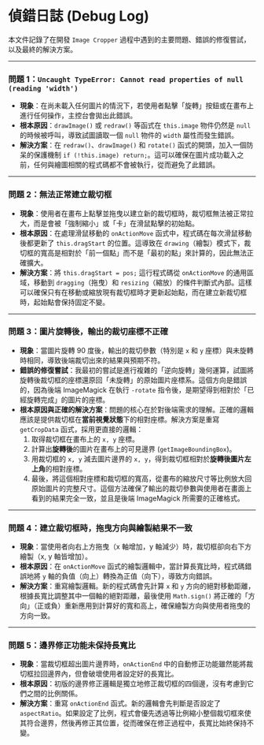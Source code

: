 # 偵錯日誌 (Debug Log)

本文件記錄了在開發 `Image Cropper` 過程中遇到的主要問題、錯誤的修復嘗試，以及最終的解決方案。

---

### 問題 1：`Uncaught TypeError: Cannot read properties of null (reading 'width')`

- **現象**：在尚未載入任何圖片的情況下，若使用者點擊「旋轉」按鈕或在畫布上進行任何操作，主控台會拋出此錯誤。
- **根本原因**：`drawImage()` 或 `redraw()` 等函式在 `this.image` 物件仍然是 `null` 的時候被呼叫，導致試圖讀取一個 `null` 物件的 `width` 屬性而發生錯誤。
- **解決方案**：在 `redraw()`、`drawImage()` 和 `rotate()` 函式的開頭，加入一個防呆的保護機制 `if (!this.image) return;`。這可以確保在圖片成功載入之前，任何與繪圖相關的程式碼都不會被執行，從而避免了此錯誤。

---

### 問題 2：無法正常建立裁切框

- **現象**：使用者在畫布上點擊並拖曳以建立新的裁切框時，裁切框無法被正常拉大，而是會被「強制縮小」或「卡」在滑鼠點擊的初始點。
- **根本原因**：在處理滑鼠移動的 `onActionMove` 函式中，程式碼在每次滑鼠移動後都更新了 `this.dragStart` 的位置。這導致在 `drawing`（繪製）模式下，裁切框的寬高是相對於「前一個點」而不是「最初的點」來計算的，因此無法正確擴大。
- **解決方案**：將 `this.dragStart = pos;` 這行程式碼從 `onActionMove` 的通用區域，移動到 `dragging`（拖曳）和 `resizing`（縮放）的條件判斷式內部。這樣可以確保只有在移動或縮放現有裁切框時才更新起始點，而在建立新裁切框時，起始點會保持固定不變。

---

### 問題 3：圖片旋轉後，輸出的裁切座標不正確

- **現象**：當圖片旋轉 90 度後，輸出的裁切參數（特別是 `x` 和 `y` 座標）與未旋轉時相同，導致後端裁切出來的結果與預期不符。
- **錯誤的修復嘗試**：我最初的嘗試是進行複雜的「逆向旋轉」幾何運算，試圖將旋轉後裁切框的座標還原回「未旋轉」的原始圖片座標系。這個方向是錯誤的，因為後端 ImageMagick 在執行 `-rotate` 指令後，是期望得到相對於「已經旋轉完成」的圖片的座標。
- **根本原因與正確的解決方案**：問題的核心在於對後端需求的理解。正確的邏輯應該是提供裁切框在**當前視覺狀態**下的相對座標。解決方案是重寫 `getCropData` 函式，採用更直接的邏輯：
    1.  取得裁切框在畫布上的 `x, y` 座標。
    2.  計算出**旋轉後**的圖片在畫布上的可見邊界 (`getImageBoundingBox`)。
    3.  用裁切框的 `x, y` 減去圖片邊界的 `x, y`，得到裁切框相對於**旋轉後圖片左上角**的相對座標。
    4.  最後，將這個相對座標和裁切框的寬高，從畫布的縮放尺寸等比例放大回原始圖片的完整尺寸。這個方法確保了輸出的裁切參數與使用者在畫面上看到的結果完全一致，並且是後端 ImageMagick 所需要的正確格式。

---

### 問題 4：建立裁切框時，拖曳方向與繪製結果不一致

- **現象**：當使用者向右上方拖曳（x 軸增加，y 軸減少）時，裁切框卻向右下方繪製（x, y 軸皆增加）。
- **根本原因**：在 `onActionMove` 函式的繪製邏輯中，當計算長寬比時，程式碼錯誤地將 `y` 軸的負值（向上）轉換為正值（向下），導致方向錯誤。
- **解決方案**：重寫繪製邏輯。新的程式碼會先計算 `x` 和 `y` 方向的絕對移動距離，根據長寬比調整其中一個軸的絕對距離，最後使用 `Math.sign()` 將正確的「方向」（正或負）重新應用到計算好的寬和高上，確保繪製方向與使用者拖曳的方向一致。

---

### 問題 5：邊界修正功能未保持長寬比

- **現象**：當裁切框超出圖片邊界時，`onActionEnd` 中的自動修正功能雖然能將裁切框拉回邊界內，但會破壞使用者設定好的長寬比。
- **根本原因**：初版的邊界修正邏輯是獨立地修正裁切框的四個邊，沒有考慮到它們之間的比例關係。
- **解決方案**：重寫 `onActionEnd` 函式。新的邏輯會先判斷是否設定了 `aspectRatio`。如果設定了比例，程式會優先透過等比例縮小整個裁切框來使其符合邊界，然後再修正其位置，從而確保在修正過程中，長寬比始終保持不變。
